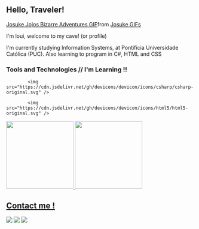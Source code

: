
## Hello, Traveler!

<div class="tenor-gif-embed" data-postid="17009422" data-share-method="host" data-aspect-ratio="1.77778" data-width="100%"><a href="https://tenor.com/view/josuke-jojos-bizarre-adventures-jjba-thumbs-up-smile-gif-17009422">Josuke Jojos Bizarre Adventures GIF</a>from <a href="https://tenor.com/search/josuke-gifs">Josuke GIFs</a></div> <script type="text/javascript" async src="https://tenor.com/embed.js"></script>

I'm loui, welcome to my cave! (or profile)

I'm currently studying Information Systems, at Pontifícia Universidade Católica (PUC). Also learning to program in C#, HTML and CSS

### Tools and Technologies // I'm Learning !!

            <img src="https://cdn.jsdelivr.net/gh/devicons/devicon/icons/csharp/csharp-original.svg" />
          
            <img src="https://cdn.jsdelivr.net/gh/devicons/devicon/icons/html5/html5-original.svg" />

<div>
<a href="https://github.com/loui674">
<img height="180em" src="https://github-readme-stats.vercel.app/api/top-langs/?username=seu-usuário-aqui&layout=compact&langs_count=7&theme=dracula"/>
<img height="180em" src="https://github-readme-stats.vercel.app/api?username=seu-usuário-aqui&show_icons=true&theme=dracula&include_all_commits=true&count_private=true"/>
</div>
          
## Contact me !

<div>
<a href="https://instagram.com/@loui_cf" target="_blank"><img src="https://img.shields.io/badge/-Instagram-%23E4405F?style=for-the-badge&logo=instagram&logoColor=white" target="_blank"></a>
<a href = "mailto:mocchi674@gmail.com"><img src="https://img.shields.io/badge/Gmail-D14836?style=for-the-badge&logo=gmail&logoColor=white" target="_blank"></a>
<a href="https://www.linkedin.com/in/maria-luisa-couto-fernandes-941493231" target="_blank"><img src="https://img.shields.io/badge/-LinkedIn-%230077B5?style=for-the-badge&logo=linkedin&logoColor=white" target="_blank"></a>   
</div>
<!--
**loui674/loui674** is a ✨ _special_ ✨ repository because its `README.md` (this file) appears on your GitHub profile.

Hello, Traveler!

<div class="tenor-gif-embed" data-postid="17009422" data-share-method="host" data-aspect-ratio="1.77778" data-width="100%"><a href="https://tenor.com/view/josuke-jojos-bizarre-adventures-jjba-thumbs-up-smile-gif-17009422">Josuke Jojos Bizarre Adventures GIF</a>from <a href="https://tenor.com/search/josuke-gifs">Josuke GIFs</a></div> <script type="text/javascript" async src="https://tenor.com/embed.js"></script>

I'm loui, welcome to my cave! (or profile)

I'm currently studying Information Systems, at Pontifícia Universidade Católica (PUC). Also learning to program in C#, HTML and CSS

### Tools and Technologies // I'm Learning !!

            <img src="https://cdn.jsdelivr.net/gh/devicons/devicon/icons/csharp/csharp-original.svg" />
          
            <img src="https://cdn.jsdelivr.net/gh/devicons/devicon/icons/html5/html5-original.svg" />

<div>
<a href="https://github.com/loui674">
<img height="180em" src="https://github-readme-stats.vercel.app/api/top-langs/?username=seu-usuário-aqui&layout=compact&langs_count=7&theme=dracula"/>
<img height="180em" src="https://github-readme-stats.vercel.app/api?username=seu-usuário-aqui&show_icons=true&theme=dracula&include_all_commits=true&count_private=true"/>
</div>
          
### Contact me !

<div>
<a href="https://instagram.com/@loui_cf" target="_blank"><img src="https://img.shields.io/badge/-Instagram-%23E4405F?style=for-the-badge&logo=instagram&logoColor=white" target="_blank"></a>
<a href = "mailto:mocchi674@gmail.com"><img src="https://img.shields.io/badge/Gmail-D14836?style=for-the-badge&logo=gmail&logoColor=white" target="_blank"></a>
<a href="https://www.linkedin.com/in/maria-luisa-couto-fernandes-941493231" target="_blank"><img src="https://img.shields.io/badge/-LinkedIn-%230077B5?style=for-the-badge&logo=linkedin&logoColor=white" target="_blank"></a>   
</div>


